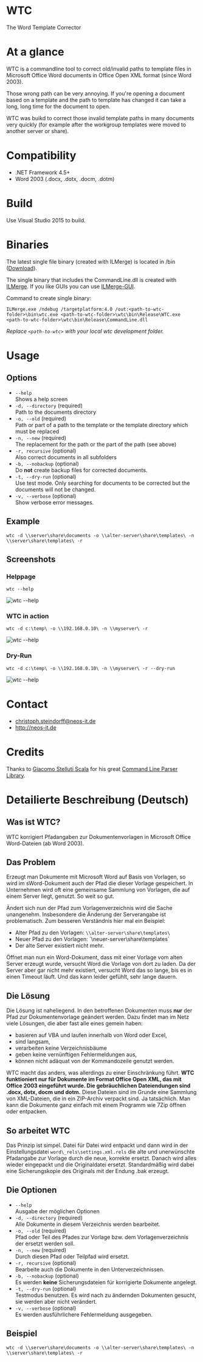 # WTC
The Word Template Corrector

# At a glance
WTC is a commandline tool to correct old/invalid paths to template files in
Microsoft Office Word documents in Office Open XML format (since Word 2003).

Those wrong path can be very annoying. If you're opening a document based on a template and the path to template has changed it can take a long, long time for the
document to open.

WTC was buikd to correct those invalid template paths in many documents very quickly (for example after the workgroup templates were moved to another server or share).

# Compatibility
* .NET Framework 4.5+
* Word 2003 (.docx, .dotx, .docm, .dotm)

# Build
Use Visual Studio 2015 to build.

# Binaries
The latest single file binary (created with ILMerge) is located in /bin ([Download](https://github.com/klopps/wtc/raw/master/bin/wtc.exe)).

The single binary that includes the CommandLine.dll is created with [ILMerge](https://www.microsoft.com/en-us/download/details.aspx?id=17630). If you like GUIs you can use [ILMerge-GUI](https://ilmergegui.codeplex.com/).

Command to create single binary:
```
ILMerge.exe /ndebug /targetplatform:4.0 /out:<path-to-wtc-folder>\bin\wtc.exe <path-to-wtc-folder>\wtc\bin\Release\WTC.exe <path-to-wtc-folder>\wtc\bin\Release\CommandLine.dll
```
_Replace `<path-to-wtc>` with your local wtc development folder._

# Usage
## Options
* `--help`  
Shows a help screen
* `-d, --directory` (required)  
Path to the documents directory
* `-o, --old` (required)  
Path or part of a path to the template or the template directory which must be replaced
* `-n, --new` (required)  
The replacement for the path or the part of the path (see above)
* `-r, recursive` (optional)  
Also correct documents in all subfolders
* `-b, --nobackup` (optional)  
Do **not** create backup files for corrected documents.
* `-t, --dry-run` (optional)  
Use test mode. Only searching for documents to be corrected but the documents will not be changed.
* `-v, --verbose` (optional)  
Show verbose error messages.

## Example
`wtc -d \\server\share\documents -o \\alter-server\share\templates\ -n \\server\share\templates\ -r`

## Screenshots
### Helppage
`wtc --help`

![wtc --help](assets/screenshot1.png)

### WTC in action
`wtc -d c:\temp\ -o \\192.168.0.10\ -n \\myserver\ -r`

![wtc --help](assets/screenshot2.png)

### Dry-Run
`wtc -d c:\temp\ -o \\192.168.0.10\ -n \\myserver\ -r --dry-run`

![wtc --help](assets/screenshot3.png)
# Contact
* [christoph.steindorff@neos-it.de](mailto:christoph.steindorff@neos-it.de)
* http://neos-it.de

# Credits
Thanks to [Giacomo Stelluti Scala](https://github.com/gsscoder) for his great [Command Line Parser Library](https://github.com/gsscoder/commandline).

# Detailierte Beschreibung (Deutsch)

## Was ist WTC?
WTC korrigiert Pfadangaben zur Dokumentenvorlagen in Microsoft Office
Word-Dateien (ab Word 2003).

## Das Problem
Erzeugt man Dokumente mit Microsoft Word auf Basis von Vorlagen, so wird im
sWord-Dokument auch der Pfad die dieser Vorlage gespeichert. In Unternehmen
wird oft eine gemeinsame Sammlung von Vorlagen, die auf einem Server liegt,
genutzt. So weit so gut.

Ändert sich nun der Pfad zum Vorlagenverzeichnis wird die Sache unangenehm.
Insbesondere die Änderung der Serverangabe ist problematisch. Zum besseren
Verständnis hier mal ein Beispiel:

* Alter Pfad zu den Vorlagen: `\\alter-server\share\templates\`
* Neuer Pfad zu den Vorlagen: ´\\neuer-server\share\templates\`
* Der alte Server existiert nicht mehr.

Öffnet man nun ein Word-Dokument, dass mit einer Vorlage vom alten Server
erzeugt wurde, versucht Word die Vorlage von dort zu laden. Da der Server
aber gar nicht mehr existiert, versucht Word das so lange, bis es in einen
Timeout läuft. Und das kann leider gefühlt, sehr lange dauern.

## Die Lösung
Die Lösung ist naheliegend. In den betroffenen Dokumenten muss **nur** der
Pfad zur Dokumentenvorlage geändert werden. Dazu findet man im Netz viele
Lösungen, die aber fast alle eines gemein haben:
* basieren auf VBA und laufen innerhalb von Word oder Excel,
* sind langsam,
* verarbeiten keine Verzeichnisbäume
* geben keine vernünftigen Fehlermeldungen aus,
* können nicht adäquat von der Kommandozeile genutzt werden.

WTC macht das anders, was allerdings zu einer Einschränkung führt. **WTC
funktioniert nur für Dokumente im Format Office Open XML, das mit Office 2003
eingeführt wurde. Die gebräuchlichen Dateiendungen sind .docx, dotx, docm und
dotm.** Diese Dateien sind im Grunde eine Sammlung von
XML-Dateien, die in ein ZIP-Archiv verpackt sind. Ja tatsächlich. Man kann die
Dokumente ganz einfach mit einem Programm wie 7Zip öffnen oder entpacken.

## So arbeitet WTC
Das Prinzip ist simpel. Datei für Datei wird entpackt und dann wird in der
Einstellungsdatei `word\_rels\settings.xml.rels` die alte und unerwünschte
Pfadangabe zur Vorlage durch die neue, korrekte ersetzt. Danach wird alles
wieder eingepackt und die Originaldatei ersetzt. Standardmäßig wird dabei eine
Sicherungskopie des Originals mit der Endung .bak erzeugt.

## Die Optionen
* `--help`  
Ausgabe der möglichen Optionen
* `-d, --directory` (required)  
Alle Dokumente in diesem Verzeichnis werden bearbeitet.
* `-o, --old` (required)  
Pfad oder Teil des Pfades zur Vorlage bzw. dem Vorlagenverzeichnis der ersetzt werden soll.
* `-n, --new` (required)  
Durch diesen Pfad oder Teilpfad wird ersetzt.
* `-r, recursive` (optional)  
Bearbeite auch die Dokumente in den Unterverzeichnissen.
* `-b, --nobackup` (optional)  
Es werden **keine** Sicherungsdateien für korrigierte Dokumente angelegt.
* `-t, --dry-run` (optional)  
Testmodus benutzen. Es wird nach zu ändernden Dokumenten gesucht, sie werden aber nicht verändert.
* `-v, --verbose` (optional)  
Es werden ausführlichere Fehlermeldung ausgegeben.

## Beispiel
`wtc -d \\server\share\documents -o \\alter-server\share\templates\ -n \\server\share\templates\ -r`

